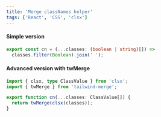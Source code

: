 ```yaml
---
title: 'Merge classNames helper'
tags: ['React', 'CSS', 'clsx']
---
```


#### Simple version

```typescript
export const cn = (...classes: (boolean | string)[]) =>
  classes.filter(Boolean).join(' ');
```

#### Advanced version with twMerge

```typescript
import { clsx, type ClassValue } from 'clsx';
import { twMerge } from 'tailwind-merge';

export function cn(...classes: ClassValue[]) {
  return twMerge(clsx(classes));
}
```

